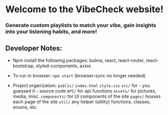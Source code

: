 # Welcome to the VibeCheck website!
### Generate custom playlists to match your vibe, gain insights into your listening habits, and more!

## Developer Notes:
* Npm install the following packages:
    bulma,
    react,
    react-router,
    react-bootstrap,
    styled-components,
    axios

* To run in browser: `npm start` (browser-sync no longer needed)

* Project organization:
`public/` 
    `index.html`
    `style.css`
`src/` for - you guessed it - source code
    `API/` for api functions
    `assets/` for pictures, media, misc.
    `components/` for UI components of the site
    `pages/` houses each page of the site
    `util/` any helper (utility) functions, classes, enums, etc.